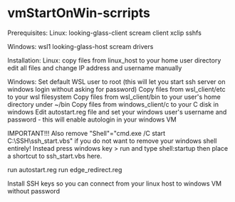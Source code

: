 # vmStartOnWin-scrripts

Prerequisites:
Linux:
looking-glass-client
scream client
xclip
sshfs

Windows:
wsl1
looking-glass-host
scream drivers

Installation:
Linux:
copy files from linux_host to your home user directory
edit all files and change IP address and username manually

Windows:
Set default WSL user to root (this will let you start ssh server on windows login without asking for password)
Copy files from wsl_client/etc to your wsl filesystem
Copy files from wsl_client/bin to your user's home directory under ~/bin
Copy files from windows_client/c to your C disk in windows
Edit autostart.reg file and set your windows user's username and password - this will enable autologin in your windows VM

IMPORTANT!!!
Also remove "Shell"="cmd.exe /C start C:\\SSH\\ssh_start.vbs" if you do not want to remove your windows shell entirely!
Instead press windows key > run and type shell:startup then place a shortcut to ssh_start.vbs here.

run autostart.reg
run edge_redirect.reg

Install SSH keys so you can connect from your linux host to windows VM without password
